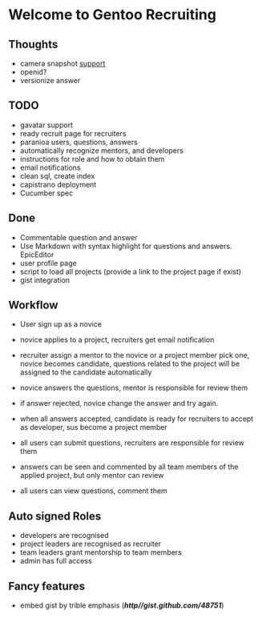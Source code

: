 Welcome to Gentoo Recruiting
=============================

Thoughts
--------

* camera snapshot [support](https://github.com/leemachin/say-cheese/blob/master/say-cheese.js)
* openid?
* versionize answer

TODO
--------

* gavatar support
* ready recruit page for recruiters
* paranioa users, questions, answers
* automatically recognize mentors, and developers
* instructions for role and how to obtain them
* email notifications
* clean sql, create index
* capistrano deployment
* Cucumber spec

Done
-----------

* Commentable question and answer
* Use Markdown with syntax highlight for questions and answers.
  EpicEditor
* user profile page
* script to load all projects (provide a link to the project page if
  exist)
* gist integration

Workflow
-----------

* User sign up as a novice
* novice applies to a project, recruiters get email notification
* recruiter assign a mentor to the novice or a project member pick one,
  novice becomes candidate, questions related to the project will be assigned to the candidate
  automatically
* novice answers the questions, mentor is responsible for review them
* if answer rejected, novice change the answer and try again.
* when all answers accepted, candidate is ready for recruiters to accept
  as developer, sus become a project member

* all users can submit questions, recruiters are responsible for review
  them
* answers can be seen and commented by all team members of the applied project, but
  only mentor can review
* all users can view questions, comment them

Auto signed Roles
-----------

* developers are recognised
* project leaders are recognised as recruiter
* team leaders grant mentorship to team members
* admin has full access

Fancy features
---------------

* embed gist by trible emphasis (***http//gist.github.com/48751***)
